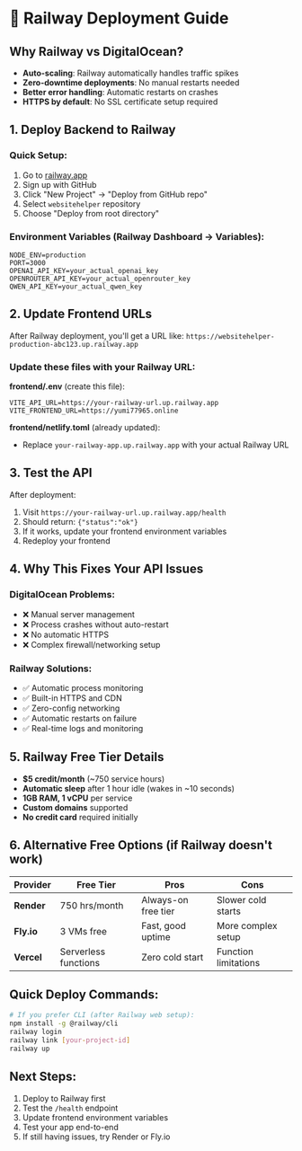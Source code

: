 # 🚂 Railway Deployment Guide

## Why Railway vs DigitalOcean?
- **Auto-scaling**: Railway automatically handles traffic spikes
- **Zero-downtime deployments**: No manual restarts needed
- **Better error handling**: Automatic restarts on crashes
- **HTTPS by default**: No SSL certificate setup required

## 1. Deploy Backend to Railway

### Quick Setup:
1. Go to [railway.app](https://railway.app)
2. Sign up with GitHub
3. Click "New Project" → "Deploy from GitHub repo"
4. Select `websitehelper` repository
5. Choose "Deploy from root directory"

### Environment Variables (Railway Dashboard → Variables):
```
NODE_ENV=production
PORT=3000
OPENAI_API_KEY=your_actual_openai_key
OPENROUTER_API_KEY=your_actual_openrouter_key  
QWEN_API_KEY=your_actual_qwen_key
```

## 2. Update Frontend URLs

After Railway deployment, you'll get a URL like:
`https://websitehelper-production-abc123.up.railway.app`

### Update these files with your Railway URL:

**frontend/.env** (create this file):
```
VITE_API_URL=https://your-railway-url.up.railway.app
VITE_FRONTEND_URL=https://yumi77965.online
```

**frontend/netlify.toml** (already updated):
- Replace `your-railway-app.up.railway.app` with your actual Railway URL

## 3. Test the API

After deployment:
1. Visit `https://your-railway-url.up.railway.app/health`
2. Should return: `{"status":"ok"}`
3. If it works, update your frontend environment variables
4. Redeploy your frontend

## 4. Why This Fixes Your API Issues

### DigitalOcean Problems:
- ❌ Manual server management
- ❌ Process crashes without auto-restart
- ❌ No automatic HTTPS
- ❌ Complex firewall/networking setup

### Railway Solutions:
- ✅ Automatic process monitoring
- ✅ Built-in HTTPS and CDN
- ✅ Zero-config networking
- ✅ Automatic restarts on failure
- ✅ Real-time logs and monitoring

## 5. Railway Free Tier Details

- **$5 credit/month** (~750 service hours)
- **Automatic sleep** after 1 hour idle (wakes in ~10 seconds)
- **1GB RAM, 1 vCPU** per service
- **Custom domains** supported
- **No credit card** required initially

## 6. Alternative Free Options (if Railway doesn't work)

| Provider | Free Tier | Pros | Cons |
|----------|-----------|------|------|
| **Render** | 750 hrs/month | Always-on free tier | Slower cold starts |
| **Fly.io** | 3 VMs free | Fast, good uptime | More complex setup |
| **Vercel** | Serverless functions | Zero cold start | Function limitations |

## Quick Deploy Commands:

```bash
# If you prefer CLI (after Railway web setup):
npm install -g @railway/cli
railway login
railway link [your-project-id]
railway up
```

## Next Steps:
1. Deploy to Railway first
2. Test the `/health` endpoint
3. Update frontend environment variables
4. Test your app end-to-end
5. If still having issues, try Render or Fly.io 